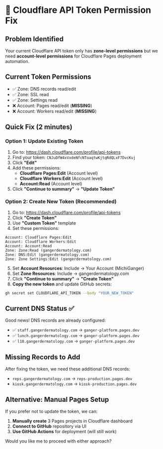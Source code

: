 # 🔧 Cloudflare API Token Permission Fix

## Problem Identified
Your current Cloudflare API token only has **zone-level permissions** but we need **account-level permissions** for Cloudflare Pages deployment automation.

## Current Token Permissions
- ✅ Zone: DNS records read/edit  
- ✅ Zone: SSL read
- ✅ Zone: Settings read
- ❌ Account: Pages read/edit (**MISSING**)
- ❌ Account: Workers read/edit (**MISSING**)

## Quick Fix (2 minutes)

### Option 1: Update Existing Token
1. Go to: https://dash.cloudflare.com/profile/api-tokens
2. Find your token: `CNJuDfW4xVxdeNfcNToaqtwKjtqRdQLxF7DvcKuj`
3. Click **"Edit"**
4. Add these permissions:
   - **Cloudflare Pages:Edit** (Account level)
   - **Cloudflare Workers:Edit** (Account level)
   - **Account:Read** (Account level)
5. Click **"Continue to summary"** → **"Update Token"**

### Option 2: Create New Token (Recommended)
1. Go to: https://dash.cloudflare.com/profile/api-tokens
2. Click **"Create Token"**
3. Use **"Custom Token"** template
4. Set these permissions:

```
Account: Cloudflare Pages:Edit
Account: Cloudflare Workers:Edit  
Account: Account:Read
Zone: Zone:Read (gangerdermatology.com)
Zone: DNS:Edit (gangerdermatology.com)
Zone: Zone Settings:Edit (gangerdermatology.com)
```

5. Set **Account Resources**: Include → Your Account (MichiGanger)
6. Set **Zone Resources**: Include → gangerdermatology.com
7. Click **"Continue to summary"** → **"Create Token"**
8. **Copy the new token** and update GitHub secrets:

```bash
gh secret set CLOUDFLARE_API_TOKEN --body "YOUR_NEW_TOKEN"
```

## Current DNS Status ✅
Good news! DNS records are already configured:
- ✅ `staff.gangerdermatology.com` → `ganger-platform.pages.dev`
- ✅ `lunch.gangerdermatology.com` → `ganger-platform.pages.dev` 
- ✅ `l10.gangerdermatology.com` → `ganger-platform.pages.dev`

## Missing Records to Add
After fixing the token, we need these additional DNS records:
- `reps.gangerdermatology.com` → `reps-production.pages.dev`
- `kiosk.gangerdermatology.com` → `kiosk-production.pages.dev`

## Alternative: Manual Pages Setup
If you prefer not to update the token, we can:
1. **Manually create** 3 Pages projects in Cloudflare dashboard
2. **Connect to GitHub** repository via UI
3. **Use GitHub Actions** for deployment (will still work)

Would you like me to proceed with either approach?